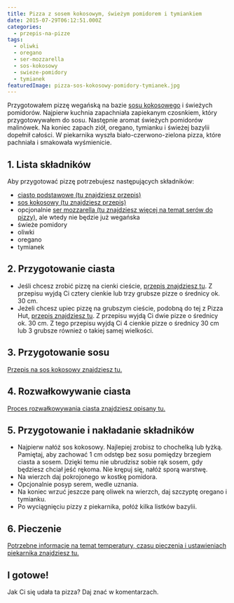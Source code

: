 ```yaml
---
title: Pizza z sosem kokosowym, świeżym pomidorem i tymiankiem
date: 2015-07-29T06:12:51.000Z
categories: 
  - przepis-na-pizze
tags: 
  - oliwki
  - oregano
  - ser-mozzarella
  - sos-kokosowy
  - swieze-pomidory
  - tymianek
featuredImage: pizza-sos-kokosowy-pomidory-tymianek.jpg
---
```


Przygotowałem pizzę wegańską na bazie <a title="Przepis na sos kokosowy" href="/sos-kokosowy/">sosu kokosowego</a> i świeżych pomidorów. Najpierw kuchnia zapachniała zapiekanym czosnkiem, który przygotowywałem do sosu. Następnie aromat świeżych pomidorów malinówek. Na koniec zapach ziół, oregano, tymianku i świeżej bazylii dopełnił całości. W piekarnika wyszła biało-czerwono-zielona pizza, które pachniała i smakowała wyśmienicie.

## 1\. Lista składników

Aby przygotować pizzę potrzebujesz następujących składników:

- <a title="Przepis na ciasto podstawowe" href="/przepis-na-ciasto-na-pizze/">ciasto podstawowe (tu znajdziesz przepis)</a>
- <a title="Przepis na sos kokosowy" href="/sos-kokosowy/">sos kokosowy (tu znajdziesz przepis)</a>
- opcjonalnie <a title="Ser do pizzy" href="/jaki-ser-wybrac-do-pizzy/">ser mozzarella (tu znajdziesz więcej na temat serów do pizzy)</a>, ale wtedy nie będzie już wegańska
- świeże pomidory
- oliwki
- oregano
- tymianek

## 2\. Przygotowanie ciasta

- Jeśli chcesz zrobić pizzę na cienki cieście, <a title="Przepis na ciasto podstawowe" href="/przepis-na-ciasto-na-pizze/">przepis znajdziesz tu</a>. Z przepisu wyjdą Ci cztery cienkie lub trzy grubsze pizze o średnicy ok. 30 cm.
- Jeżeli chcesz upiec pizzę na grubszym cieście, podobną do tej z Pizza Hut, <a title="Przepis na pizzę na grubym cieście" href="/jak-zrobic-ciasto-na-pizze-jak-w-pizza-hut/">przepis znajdziesz tu</a>. Z przepisu wyjdą Ci dwie pizze o średnicy ok. 30 cm. Z tego przepisu wyjdą Ci 4 cienkie pizze o średnicy 30 cm lub 3 grubsze również o takiej samej wielkości.

## 3\. Przygotowanie sosu

<a title="Przepis na sos kokosowy" href="/sos-kokosowy/">Przepis na sos kokosowy znajdziesz tu.</a>

## 4\. Rozwałkowywanie ciasta

<a title="Rozwałkowywanie ciasta" href="/jak-walkowac-ciasto-pizzy/">Proces rozwałkowywania ciasta znajdziesz opisany tu.</a>

## 5\. Przygotowanie i nakładanie składników

- Najpierw nałóż sos kokosowy. Najlepiej zrobisz to chochelką lub łyżką. Pamiętaj, aby zachować 1 cm odstęp bez sosu pomiędzy brzegiem ciasta a sosem. Dzięki temu nie ubrudzisz sobie rąk sosem, gdy będziesz chciał jeść rękoma. Nie krępuj się, nałóż sporą warstwę.
- Na wierzch daj pokrojonego w kostkę pomidora.
- Opcjonalnie posyp serem, wedle uznania.
- Na koniec wrzuć jeszcze parę oliwek na wierzch, daj szczyptę oregano i tymianku.
- Po wyciągnięciu pizzy z piekarnika, połóż kilka listków bazylii.

## 6\. Pieczenie

<a title="Jak ustawić piekarnik do pieczenia pizzy" href="/jak-ustawic-piekarnik-pieczenia-pizzy/">Potrzebne informacje na temat temperatury, czasu pieczenia i ustawieniach piekarnika znajdziesz tu.</a>

## I gotowe!

Jak Ci się udała ta pizza? Daj znać w komentarzach.
